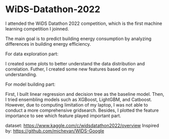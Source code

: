 # WiDS-Datathon-2022
I attended the WiDS Datathon 2022 competition, which is the first machine learning competition I joinned.

The main goal is to predict building energy consumption by analyzing differences in building energy efficiency. 

For data exploration part:

I created some plots to better understand the data distribution and correlation. Futher, I created some new features based on my understanding.

For model building part:

First, I built linear regression and decision tree as the baseline model.
Then, I tried ensembling models such as XGBoost, LightGBM, and Catboost. 
However, due to computing limitation of my laptop, I was not able to conduct a more comprehensive gridsearch. 
Besides, I plotted the feature importance to see which feature played important part.

dataset: https://www.kaggle.com/c/widsdatathon2022/overview
Inspired by: https://github.com/michevan/WIDS-Google
